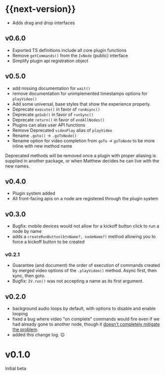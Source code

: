 # {{next-version}}

* Adds drag and drop interfaces

## v0.6.0

* Exported TS definitions include all core plugin functions
* Remove `getCommands()` from the `IvNode` (public) interface
* Simplify plugin api registration object

## v0.5.0

* add missing documentation for `wait()`
* remove documentation for unimplemented timestamps options for `playVideo()`
* Add some universal, base styles that show the experience properly.
* Deprecate `execute()` in favor of `runAsync()`
* Deprecate `goSub()` in favor of `runSync()`
* Deprecate `return()` in favor of `endAllNodes()`
* Plugins can alias user API functions
* Remove Deprecated `videoPlay` alias of `playVideo`
* Rename `.goto()` -> `.goToNode()`
* Rename option for video completion from `goTo` -> `goToNode` to be more inline with new method name

Deprecated methods will be removed once a plugin with proper aliasing is supplied in another
package, or when Matthew decides he can live with the new names.

## v0.4.0

* Plugin system added
* All front-facing apis on a node are registered through the plugin system

## v0.3.0

* Bugfix: mobile devices would not allow for a kickoff button click to run a node by name
* adds a `createRunButton(btnName?, nodeName?)` method allowing you to force a kickoff button to be created

### v0.2.1

* Guarantee (and document) the order of execution of commands created by merged video options of the `.playVideo()` method. Async first, then sync, then goto.
* Bugfix: `IV.run()` was not accepting a name as its first argument.

## v0.2.0

* background audio loops by default, with options to disable and enable looping
* fixed a bug where video "on complete" commands would fire even if we had already gone to another node, though it [doesn't completely mitigate the problem](https://github.com/flixpressllc/IVjs/issues/9).
* added this change log. :wink:

# v0.1.0

Initial beta
